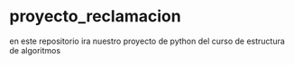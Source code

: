 # proyecto_reclamacion
en este repositorio ira nuestro proyecto de python del curso de estructura de algoritmos
